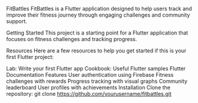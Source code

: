 FitBattles
FitBattles is a Flutter application designed to help users track and improve their fitness journey through engaging challenges and community support.

Getting Started
This project is a starting point for a Flutter application that focuses on fitness challenges and tracking progress.

Resources
Here are a few resources to help you get started if this is your first Flutter project:

Lab: Write your first Flutter app
Cookbook: Useful Flutter samples
Flutter Documentation
Features
User authentication using Firebase
Fitness challenges with rewards
Progress tracking with visual graphs
Community leaderboard
User profiles with achievements
Installation
Clone the repository:
git clone https://github.com/yourusername/fitbattles.git
